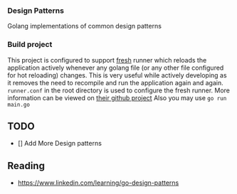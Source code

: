 ### Design Patterns
Golang implementations of common design patterns


### Build project
This project is configured to support [fresh](https://github.com/gravityblast/fresh) runner which reloads the application actively whenever any golang file (or any other file configured for hot reloading) changes. This is very useful while actively developing as it removes the need to recompile and run the application again and again. `runner.conf` in the root directory is used to configure the fresh runner. More information can be viewed on [their github project](https://github.com/gravityblast/fresh)
Also you may use `go run main.go` 




## TODO
* [] Add More Design patterns


## Reading
- https://www.linkedin.com/learning/go-design-patterns

